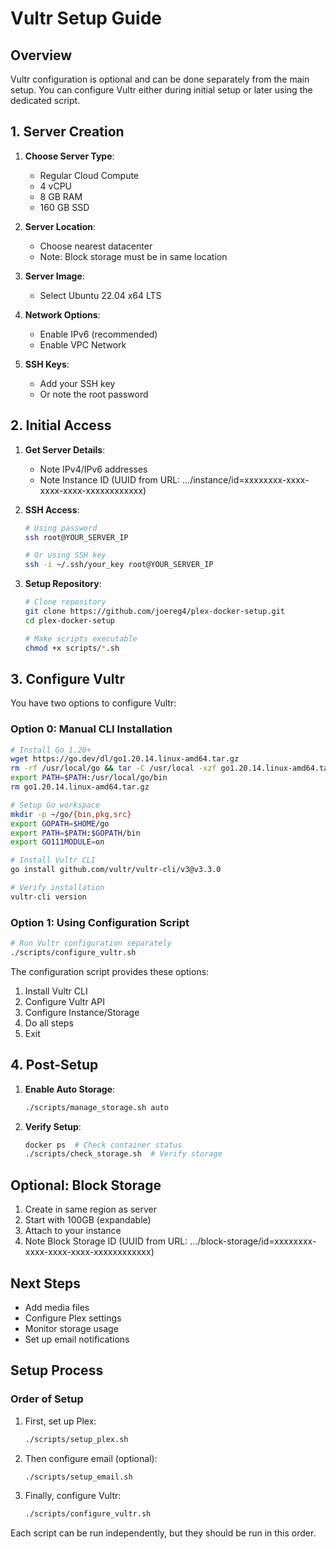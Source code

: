 # Vultr Setup Guide

## Overview
Vultr configuration is optional and can be done separately from the main setup.
You can configure Vultr either during initial setup or later using the dedicated script.

## 1. Server Creation
1. **Choose Server Type**:
   - Regular Cloud Compute
   - 4 vCPU
   - 8 GB RAM
   - 160 GB SSD

2. **Server Location**:
   - Choose nearest datacenter
   - Note: Block storage must be in same location

3. **Server Image**:
   - Select Ubuntu 22.04 x64 LTS

4. **Network Options**:
   - Enable IPv6 (recommended)
   - Enable VPC Network

5. **SSH Keys**:
   - Add your SSH key
   - Or note the root password

## 2. Initial Access
1. **Get Server Details**:
   - Note IPv4/IPv6 addresses
   - Note Instance ID (UUID from URL: .../instance/id=xxxxxxxx-xxxx-xxxx-xxxx-xxxxxxxxxxxx)

2. **SSH Access**:
   ```bash
   # Using password
   ssh root@YOUR_SERVER_IP

   # Or using SSH key
   ssh -i ~/.ssh/your_key root@YOUR_SERVER_IP
   ```

3. **Setup Repository**:
   ```bash
   # Clone repository
   git clone https://github.com/joereg4/plex-docker-setup.git
   cd plex-docker-setup
   
   # Make scripts executable
   chmod +x scripts/*.sh
   ```

## 3. Configure Vultr
You have two options to configure Vultr:

### Option 0: Manual CLI Installation
```bash
# Install Go 1.20+
wget https://go.dev/dl/go1.20.14.linux-amd64.tar.gz
rm -rf /usr/local/go && tar -C /usr/local -xzf go1.20.14.linux-amd64.tar.gz
export PATH=$PATH:/usr/local/go/bin
rm go1.20.14.linux-amd64.tar.gz

# Setup Go workspace
mkdir -p ~/go/{bin,pkg,src}
export GOPATH=$HOME/go
export PATH=$PATH:$GOPATH/bin
export GO111MODULE=on

# Install Vultr CLI
go install github.com/vultr/vultr-cli/v3@v3.3.0

# Verify installation
vultr-cli version
```

### Option 1: Using Configuration Script
```bash
# Run Vultr configuration separately
./scripts/configure_vultr.sh
```

The configuration script provides these options:
1. Install Vultr CLI
2. Configure Vultr API
3. Configure Instance/Storage
4. Do all steps
5. Exit

## 4. Post-Setup
1. **Enable Auto Storage**:
   ```bash
   ./scripts/manage_storage.sh auto
   ```

2. **Verify Setup**:
   ```bash
   docker ps  # Check container status
   ./scripts/check_storage.sh  # Verify storage
   ```

## Optional: Block Storage
1. Create in same region as server
2. Start with 100GB (expandable)
3. Attach to your instance
4. Note Block Storage ID (UUID from URL: .../block-storage/id=xxxxxxxx-xxxx-xxxx-xxxx-xxxxxxxxxxxx)

## Next Steps
- Add media files
- Configure Plex settings
- Monitor storage usage
- Set up email notifications 

## Setup Process

### Order of Setup
1. First, set up Plex:
   ```bash
   ./scripts/setup_plex.sh
   ```

2. Then configure email (optional):
   ```bash
   ./scripts/setup_email.sh
   ```

3. Finally, configure Vultr:
   ```bash
   ./scripts/configure_vultr.sh
   ```

Each script can be run independently, but they should be run in this order. 